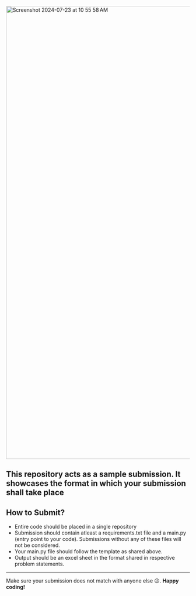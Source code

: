 <img width="1238" alt="Screenshot 2024-07-23 at 10 55 58 AM" src="https://github.com/user-attachments/assets/af1cfa6e-b94e-4aac-80d8-404e04b70314">

This repository acts as a sample submission. It showcases the format in which your submission shall take place
---

## How to Submit?

- Entire code should be placed in a single repository
- Submission should contain atleast a requirements.txt file and a main.py (entry point to your code). Submissions without any of these files will not be considered.
- Your main.py file should follow the template as shared above.
- Output should be an excel sheet in the format shared in respective problem statements.
---

Make sure your submission does not match with anyone else 😉. **Happy coding!**
